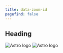 ```yaml
---
title: data-zoom-id
pagefind: false
---
```


<h2>Heading</h2>

<img src="https://astro.build/assets/press/astro-logo-light-gradient.png" alt="Astro logo" />

<img src="https://astro.build/assets/press/astro-logo-light-gradient.png" alt="Astro logo" id="astro-logo" />
